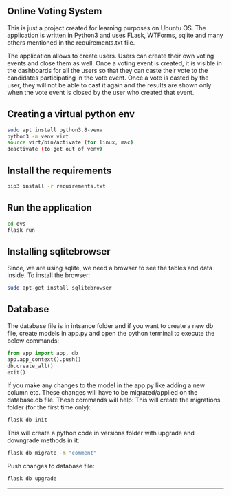 Online Voting System
---

This is just a project created for learning purposes on Ubuntu OS. The application is written in Python3 and uses FLask, WTForms, sqlite and many others mentioned in the requirements.txt file.

The application allows to create users. Users can create their own voting events and close them as well. Once a voting event is created, it is visible in the dashboards for all the users so that they can caste their vote to the candidates participating in the vote event. Once a vote is casted by the user, they will not be able to cast it again and the results are shown only when the vote event is closed by the user who created that event.


## Creating a virtual python env
```Bash
sudo apt install python3.8-venv
python3 -m venv virt
source virt/bin/activate (for linux, mac)
deactivate (to get out of venv)
```

## Install the requirements
```Bash
pip3 install -r requirements.txt
```

## Run the application
```Bash
cd ovs
flask run
``` 

## Installing sqlitebrowser
Since, we are using sqlite, we need a browser to see the tables and data inside. To install the browser:
```Bash
sudo apt-get install sqlitebrowser
```

## Database
The database file is in intsance folder and if you want to create a new db file, create models in app.py and open the python terminal to execute the below commands:
```Python
from app import app, db
app.app_context().push()
db.create_all()
exit()
```

If you make any changes to the model in the app.py like adding a new column etc. These changes will have to be migrated/applied on the database.db file. These commands will help:
This will create the migrations folder (for the first time only):
```Bash
flask db init 
```
This will create a python code in versions folder with upgrade and downgrade methods in it:
```Bash
flask db migrate -m "comment" 
```
Push changes to database file:
```Bash
flask db upgrade
```
---
